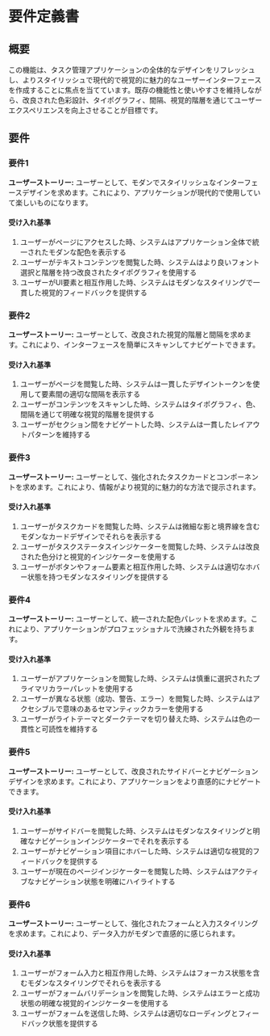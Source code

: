 # 要件定義書

## 概要

この機能は、タスク管理アプリケーションの全体的なデザインをリフレッシュし、よりスタイリッシュで現代的で視覚的に魅力的なユーザーインターフェースを作成することに焦点を当てています。既存の機能性と使いやすさを維持しながら、改良された色彩設計、タイポグラフィ、間隔、視覚的階層を通じてユーザーエクスペリエンスを向上させることが目標です。

## 要件

### 要件1

**ユーザーストーリー:** ユーザーとして、モダンでスタイリッシュなインターフェースデザインを求めます。これにより、アプリケーションが現代的で使用していて楽しいものになります。

#### 受け入れ基準

1. ユーザーがページにアクセスした時、システムはアプリケーション全体で統一されたモダンな配色を表示する
2. ユーザーがテキストコンテンツを閲覧した時、システムはより良いフォント選択と階層を持つ改良されたタイポグラフィを使用する
3. ユーザーがUI要素と相互作用した時、システムはモダンなスタイリングで一貫した視覚的フィードバックを提供する

### 要件2

**ユーザーストーリー:** ユーザーとして、改良された視覚的階層と間隔を求めます。これにより、インターフェースを簡単にスキャンしてナビゲートできます。

#### 受け入れ基準

1. ユーザーがページを閲覧した時、システムは一貫したデザイントークンを使用して要素間の適切な間隔を表示する
2. ユーザーがコンテンツをスキャンした時、システムはタイポグラフィ、色、間隔を通じて明確な視覚的階層を提供する
3. ユーザーがセクション間をナビゲートした時、システムは一貫したレイアウトパターンを維持する

### 要件3

**ユーザーストーリー:** ユーザーとして、強化されたタスクカードとコンポーネントを求めます。これにより、情報がより視覚的に魅力的な方法で提示されます。

#### 受け入れ基準

1. ユーザーがタスクカードを閲覧した時、システムは微細な影と境界線を含むモダンなカードデザインでそれらを表示する
2. ユーザーがタスクステータスインジケーターを閲覧した時、システムは改良された色分けと視覚的インジケーターを使用する
3. ユーザーがボタンやフォーム要素と相互作用した時、システムは適切なホバー状態を持つモダンなスタイリングを提供する

### 要件4

**ユーザーストーリー:** ユーザーとして、統一された配色パレットを求めます。これにより、アプリケーションがプロフェッショナルで洗練された外観を持ちます。

#### 受け入れ基準

1. ユーザーがアプリケーションを閲覧した時、システムは慎重に選択されたプライマリカラーパレットを使用する
2. ユーザーが異なる状態（成功、警告、エラー）を閲覧した時、システムはアクセシブルで意味のあるセマンティックカラーを使用する
3. ユーザーがライトテーマとダークテーマを切り替えた時、システムは色の一貫性と可読性を維持する

### 要件5

**ユーザーストーリー:** ユーザーとして、改良されたサイドバーとナビゲーションデザインを求めます。これにより、アプリケーションをより直感的にナビゲートできます。

#### 受け入れ基準

1. ユーザーがサイドバーを閲覧した時、システムはモダンなスタイリングと明確なナビゲーションインジケーターでそれを表示する
2. ユーザーがナビゲーション項目にホバーした時、システムは適切な視覚的フィードバックを提供する
3. ユーザーが現在のページインジケーターを閲覧した時、システムはアクティブなナビゲーション状態を明確にハイライトする

### 要件6

**ユーザーストーリー:** ユーザーとして、強化されたフォームと入力スタイリングを求めます。これにより、データ入力がモダンで直感的に感じられます。

#### 受け入れ基準

1. ユーザーがフォーム入力と相互作用した時、システムはフォーカス状態を含むモダンなスタイリングでそれらを表示する
2. ユーザーがフォームバリデーションを閲覧した時、システムはエラーと成功状態の明確な視覚的インジケーターを使用する
3. ユーザーがフォームを送信した時、システムは適切なローディングとフィードバック状態を提供する